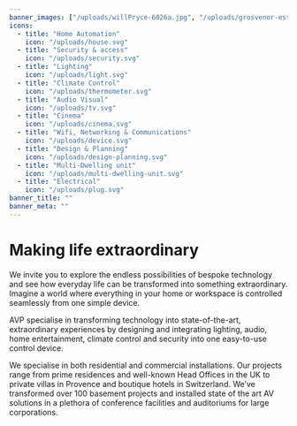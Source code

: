 ```yaml
---
banner_images: ["/uploads/willPryce-6026a.jpg", "/uploads/grosvenor-estate-london-103.jpg", "/uploads/grosvenor-estate-london-122.jpg", "/uploads/private-residence-berkshire-129.jpg", "/uploads/private-residence-berkshire-13.jpg"]
icons: 
  - title: "Home Automation"
    icon: "/uploads/house.svg"
  - title: "Security & access"
    icon: "/uploads/security.svg"
  - title: "Lighting"
    icon: "/uploads/light.svg"
  - title: "Climate Control"
    icon: "/uploads/thermometer.svg"
  - title: "Audio Visual"
    icon: "/uploads/tv.svg"
  - title: "Cinema"
    icon: "/uploads/cinema.svg"
  - title: "Wifi, Networking & Communications"
    icon: "/uploads/device.svg"
  - title: "Design & Planning"
    icon: "/uploads/design-planning.svg"
  - title: "Multi-Dwelling unit"
    icon: "/uploads/multi-dwelling-unit.svg"
  - title: "Electrical"
    icon: "/uploads/plug.svg"
banner_title: ""
banner_meta: ""
---
```


# Making life extraordinary

We invite you to explore the endless possibilities of bespoke technology and see how everyday life can be transformed into something extraordinary. 
Imagine a world where everything in your home or workspace is controlled seamlessly from one simple device.

AVP specialise in transforming technology into state-of-the-art, extraordinary experiences by designing and integrating lighting, audio, home entertainment, climate control and security into one easy-to-use control device.

We specialise in both residential and commercial installations. Our projects range from prime residences and well-known Head Offices in the UK to private villas in Provence and boutique hotels in Switzerland. We’ve transformed over 100 basement projects and installed state of the art AV solutions in a plethora of conference facilities and auditoriums for large corporations.
